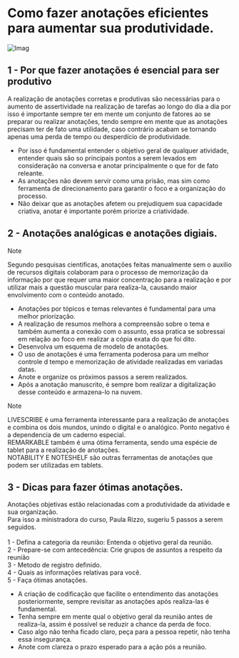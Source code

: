 # Como fazer anotações eficientes para aumentar sua produtividade.
![Imag](https://images.unsplash.com/photo-1617575521317-d2974f3b56d2?q=80&w=1974&auto=format&fit=crop&ixlib=rb-4.0.3&ixid=M3wxMjA3fDB8MHxwaG90by1wYWdlfHx8fGVufDB8fHx8fA%3D%3D)
## 1 - Por que fazer anotações é esencial para ser produtivo
A realização de anotações corretas e produtivas são necessárias para o aumento de assertividade na realização de tarefas ao longo do dia a dia por isso é importante sempre ter em mente um conjunto de fatores ao se preparar ou realizar anotações, tendo sempre em mente que as anotações precisam ter de fato uma utilidade, caso contrário acabam se tornando apenas uma perda de tempo ou desperdício de produtividade. <br>

- Por isso é fundamental entender o objetivo geral de qualquer atividade, entender quais são so principais pontos a serem levados em consideração na conversa e anotar principalmente o que for de fato releante.  <br>
- As anotações não devem servir como uma prisão, mas sim como ferramenta de direcionamento para garantir o foco e a organização do processo. <br>
- Não deixar que as anotações afetem ou prejudiquem sua capacidade criativa, anotar é importante porém priorize a criatividade. <br>

## 2 - Anotações analógicas e anotações digiais.
> [!NOTE]
> Segundo pesquisas cientificas, anotações feitas manualmente sem o auxilio de recursos digitais colaboram para o processo de memorização da informação por que requer uma maior concentração para a realização e por utilizar mais a questão muscular para realiza-la, causando maior envolvimento com o conteúdo anotado.

- Anotações por tópicos e temas relevantes é fundamental para uma melhor priorização.
- A realização de resumos melhora a compreensão sobre o tema e também aumenta a conexão com o assunto, essa pratica se sobressai em relação ao foco em realizar a cópia exata do que foi dito.
- Desenvolva um esquema de modelo de anotações.
- O uso de anotações é uma ferramenta poderosa para um melhor controle d tempo e memorização de atividade realizadas em variadas datas.
- Anote e organize os próximos passos a serem realizados.
- Após a anotação manuscrito, é sempre bom realizar a digitalização desse conteúdo e armazena-lo na nuvem.
> [!NOTE]
> LIVESCRIBE é uma ferramenta interessante para a realização de anotações e combina os dois mundos, unindo o digital e o analógico. Ponto negativo é a dependencia de um caderno especial. <br>
> REMARKABLE também é uma ótima ferramenta, sendo uma espécie de tablet para a realização de anotações. <br>
> NOTABILITY E NOTESHELF são outras ferramentas de anotações que podem ser utilizadas em tablets. <br>

## 3 - Dicas para fazer ótimas anotações.
Anotações objetivas estão relacionadas com a produtividade da atividade e sua organização. <br>
Para isso a ministradora do curso, Paula Rizzo, sugeriu 5 passos a serem seguidos. <br>
 <br> 1 - Defina a categoria da reunião: Entenda o objetivo geral da reunião. <br>
 2 - Prepare-se com antecedência: Crie grupos de assuntos a respeito da reunião <br>
 3 - Metodo de registro definido. <br>
 4 - Quais as informações relativas para você. <br>
 5 - Faça ótimas anotações. <br>

 - A criação de codificação que facilite o entendimento das anotações posteriormente, sempre revisitar as anotações após realiza-las é fundamental.
 - Tenha sempre em mente qual o objetivo geral da reunião antes de realiza-la, assim é possível se reduzir a chance da perda de foco.
 - Caso algo não tenha ficado claro, peça para a pessoa repetir, não tenha essa insegurança.
 - Anote com clareza o prazo esperado para a ação pós a reunião.

